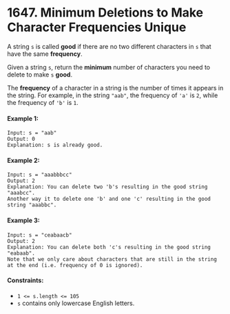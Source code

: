 # 1647. Minimum Deletions to Make Character Frequencies Unique

A string `s` is called **good** if there are no two different characters in `s` that have the same **frequency**.

Given a string `s`, return the **minimum** number of characters you need to delete to make `s` **good**.

The **frequency** of a character in a string is the number of times it appears in the string. For example, in the string `"aab"`, the frequency of `'a'` is `2`, while the frequency of `'b'` is `1`.

#### Example 1:

```
Input: s = "aab"
Output: 0
Explanation: s is already good.
```

#### Example 2:

```
Input: s = "aaabbbcc"
Output: 2
Explanation: You can delete two 'b's resulting in the good string "aaabcc".
Another way it to delete one 'b' and one 'c' resulting in the good string "aaabbc".
```

#### Example 3:

```
Input: s = "ceabaacb"
Output: 2
Explanation: You can delete both 'c's resulting in the good string "eabaab".
Note that we only care about characters that are still in the string at the end (i.e. frequency of 0 is ignored).
``` 

#### Constraints:

+ `1 <= s.length <= 105`
+ `s` contains only lowercase English letters.